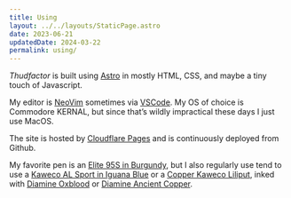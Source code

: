 ```yaml
---
title: Using
layout: ../../layouts/StaticPage.astro
date: 2023-06-21
updatedDate: 2024-03-22
permalink: using/
---
```


_Thudfactor_ is built using [Astro](https://astro.build) in mostly HTML, CSS, and maybe a tiny touch of Javascript.

My editor is [NeoVim](https://neovim.io/) sometimes via [VSCode](https://code.visualstudio.com/). My OS of choice is Commodore KERNAL, but since that’s wildly impractical these days I just use MacOS.

The site is hosted by [Cloudflare Pages](https://pages.cloudflare.com/) and is continuously deployed from Github.

My favorite pen is an [Elite 95S in Burgundy](https://www.jetpens.com/Pilot-E95S-Fountain-Pen-Burgundy-Ivory-Fine-Nib/pd/12467), but I also regularly use tend to use a [Kaweco AL Sport in Iguana Blue](https://www.gouletpens.com/products/kaweco-al-sport-fountain-pen-iguana-blue) or a [Copper Kaweco Liliput](https://www.gouletpens.com/products/kaweco-liliput-fountain-pen-copper), inked with [Diamine Oxblood](https://www.gouletpens.com/products/diamine-oxblood-ink-cartridges) or [Diamine Ancient Copper](https://www.jetpens.com/Diamine-Ancient-Copper-Ink-30-ml-Bottle/pd/13085).
